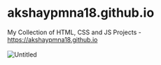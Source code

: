 # akshaypmna18.github.io
My Collection of HTML, CSS and JS Projects - https://akshaypmna18.github.io
</br></br>
![Untitled](https://github.com/Akshaypmna18/akshaypmna18.github.io/assets/67232475/adadf713-3c1c-4097-b88c-3dd618f98f72)
